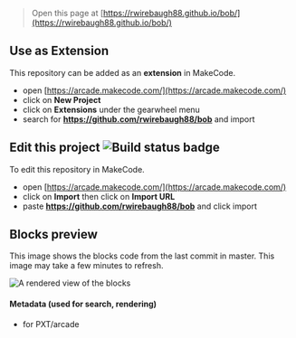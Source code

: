  


> Open this page at [https://rwirebaugh88.github.io/bob/](https://rwirebaugh88.github.io/bob/)

## Use as Extension

This repository can be added as an **extension** in MakeCode.

* open [https://arcade.makecode.com/](https://arcade.makecode.com/)
* click on **New Project**
* click on **Extensions** under the gearwheel menu
* search for **https://github.com/rwirebaugh88/bob** and import

## Edit this project ![Build status badge](https://github.com/rwirebaugh88/bob/workflows/MakeCode/badge.svg)

To edit this repository in MakeCode.

* open [https://arcade.makecode.com/](https://arcade.makecode.com/)
* click on **Import** then click on **Import URL**
* paste **https://github.com/rwirebaugh88/bob** and click import

## Blocks preview

This image shows the blocks code from the last commit in master.
This image may take a few minutes to refresh.

![A rendered view of the blocks](https://github.com/rwirebaugh88/bob/raw/master/.github/makecode/blocks.png)

#### Metadata (used for search, rendering)

* for PXT/arcade
<script src="https://makecode.com/gh-pages-embed.js"></script><script>makeCodeRender("{{ site.makecode.home_url }}", "{{ site.github.owner_name }}/{{ site.github.repository_name }}");</script>
